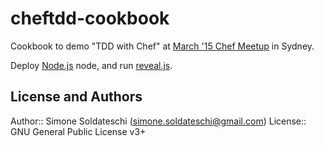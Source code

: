 # cheftdd-cookbook

Cookbook to demo "TDD with Chef" at [March '15 Chef Meetup](http://www.meetup.com/Chef-Sydney/events/220775547/) in Sydney.

Deploy [Node.js](https://nodejs.org/) node, and run [reveal.js](https://github.com/hakimel/reveal.js/).

## License and Authors

Author:: Simone Soldateschi (<simone.soldateschi@gmail.com>)
License:: GNU General Public License v3+
